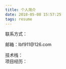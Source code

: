 ```yaml
---
title: 个人简介
date: 2018-05-08 15:57:25
tags: resume
---
```

<div class="container">
<div>
<p>联系方式：</p>
<p>邮箱：lbf911@126.com</p>
</div>
<div>技术栈：</div>
<div>项目经历：</div>
</div>
